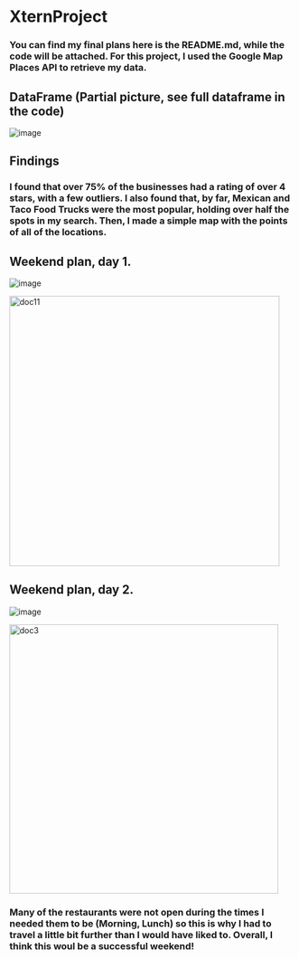 # XternProject

### You can find my final plans here is the README.md, while the code will be attached. For this project, I used the Google Map Places API to retrieve my data.

## DataFrame (Partial picture, see full dataframe in the code)

![image](https://github.com/thomaschilson/XternProject/assets/112500801/cb84d53a-f476-4e99-a085-0705b218a16a)

## Findings

### I found that over 75% of the businesses had a rating of over 4 stars, with a few outliers. I also found that, by far, Mexican and Taco Food Trucks were the most popular, holding over half the spots in my search. Then, I made a simple map with the points of all of the locations.

## Weekend plan, day 1.
![image](https://github.com/thomaschilson/XternProject/assets/112500801/54e1b529-8b10-4885-ae86-eb7e87035033)

<img width="478" alt="doc11" src="https://github.com/thomaschilson/XternProject/assets/112500801/20274f5d-9e93-40fe-9d51-69ec514a9e37">

## Weekend plan, day 2.
 
![image](https://github.com/thomaschilson/XternProject/assets/112500801/7a8db68e-8ff8-43fe-9d62-4b3b7f52b3e3)

<img width="476" alt="doc3" src="https://github.com/thomaschilson/XternProject/assets/112500801/a19dbd7e-3818-4780-8f54-bd1a97166d9d">

### Many of the restaurants were not open during the times I needed them to be (Morning, Lunch) so this is why I had to travel a little bit further than I would have liked to. Overall, I think this woul be a successful weekend!
